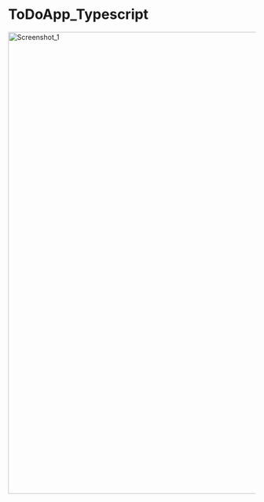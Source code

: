 # ToDoApp_Typescript

<img width="942" alt="Screenshot_1" src="https://user-images.githubusercontent.com/96264091/234547908-bacbeb5b-6fe8-4672-9c9c-847e76fbe4f8.png">
